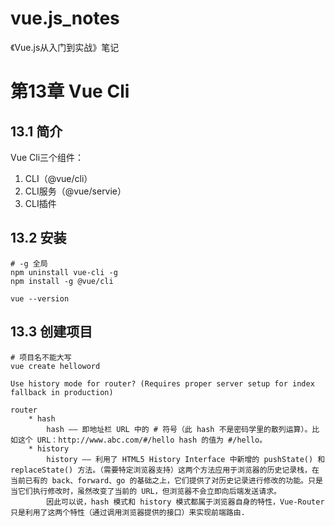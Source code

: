 # vue.js_notes
《Vue.js从入门到实战》笔记


# 第13章 Vue Cli

## 13.1 简介
Vue Cli三个组件： 
1. CLI（@vue/cli）
2. CLI服务（@vue/servie）
3. CLI插件

## 13.2 安装
    # -g 全局
    npm uninstall vue-cli -g
    npm install -g @vue/cli

    vue --version

## 13.3 创建项目
    # 项目名不能大写
    vue create helloword

    Use history mode for router? (Requires proper server setup for index fallback in production)

    router
        * hash
            hash —— 即地址栏 URL 中的 # 符号（此 hash 不是密码学里的散列运算）。比如这个 URL：http://www.abc.com/#/hello hash 的值为 #/hello。
        * history
            history —— 利用了 HTML5 History Interface 中新增的 pushState() 和 replaceState() 方法。（需要特定浏览器支持）这两个方法应用于浏览器的历史记录栈，在当前已有的 back、forward、go 的基础之上，它们提供了对历史记录进行修改的功能。只是当它们执行修改时，虽然改变了当前的 URL，但浏览器不会立即向后端发送请求。
            因此可以说，hash 模式和 history 模式都属于浏览器自身的特性，Vue-Router 只是利用了这两个特性（通过调用浏览器提供的接口）来实现前端路由.